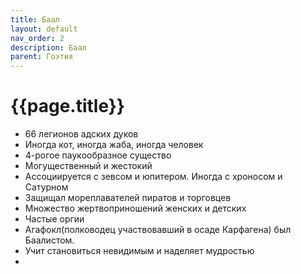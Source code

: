 ```yaml
---
title: Баал
layout: default
nav_order: 2
description: Баал
parent: Гоэтия
---
```


# {{page.title}}

- 66 легионов адских дуков
- Иногда кот, иногда жаба, иногда человек
- 4-рогое паукообразное существо
- Могущественный и жестокий
- Ассоциируется с зевсом и юпитером. Иногда с хроносом и Сатурном
- Защищал мореплавателей пиратов и торговцев
- Множество жертвоприношений женских и детских
- Частые оргии
- Агафокл(полководец участвовавший в осаде Карфагена) был Баалистом.
- Учит становиться невидимым и наделяет мудростью
- 
